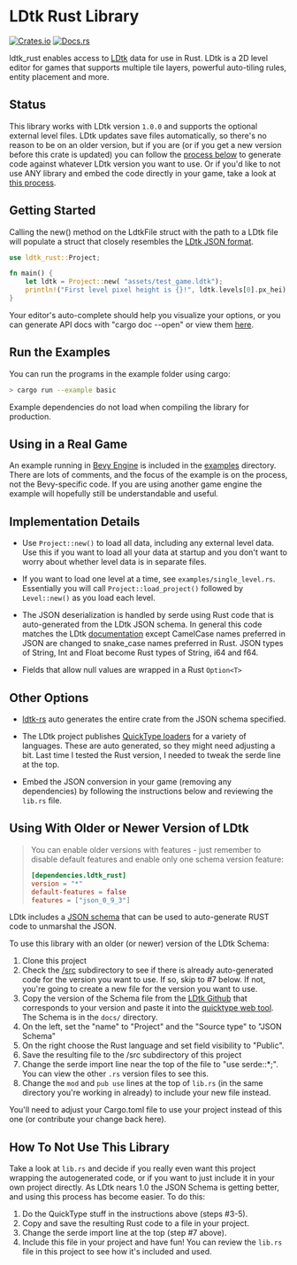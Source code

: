 
# LDtk Rust Library

[![Crates.io](https://img.shields.io/crates/v/ldtk_rust.svg)](https://crates.io/crates/ldtk_rust)
[![Docs.rs](https://docs.rs/ldtk_rust/badge.svg)](https://docs.rs/ldtk_rust)

ldtk_rust enables access to [LDtk](https://ldtk.io) data for use in Rust.
LDtk is a 2D level editor for games that supports multiple tile layers, powerful
auto-tiling rules, entity placement and more.

## Status

This library works with LDtk version `1.0.0` and supports the optional external
level files. LDtk updates save files automatically, so there's no reason to be
on an older version, but if you are (or if you get a new version before this
crate is updated) you can follow the [process below](#using-with-older-or-newer-version-of-ldtk) to
generate code against whatever LDtk version you want to use. Or if you'd like to 
not use ANY library and embed the code directly in your game, take a look at
[this process](#how-to-not-use-this-library).

## Getting Started

Calling the new() method on the LdtkFile struct with the path to a LDtk file will
populate a struct that closely resembles the [LDtk JSON format](https://ldtk.io/json/).

```rust
use ldtk_rust::Project;

fn main() {
    let ldtk = Project::new( "assets/test_game.ldtk");
    println!("First level pixel height is {}!", ldtk.levels[0].px_hei);
}
```

Your editor's auto-complete should help you visualize your options, or you can generate
API docs with "cargo doc --open" or view them [here](https://docs.rs/ldtk_rust/).

## Run the Examples

You can run the programs in the example folder using cargo:

```bash
> cargo run --example basic
```

Example dependencies do not load when compiling the library for production.

## Using in a Real Game

An example running in [Bevy Engine](https://bevyengine.org/) is included in the
[examples](examples/) directory. There are lots of comments, and the focus of 
the example is on the process, not the Bevy-specific code. If you
are using another game engine the example will hopefully still be understandable 
and useful.

## Implementation Details

* Use `Project::new()` to load all data, including any external level data. Use
this if you want to load all your data at startup and you don't want to worry about
whether level data is in separate files.

* If you want to load one level at a time, see `examples/single_level.rs`. Essentially
you will call `Project::load_project()` followed by `Level::new()` as you load each
level.

* The JSON deserialization is handled by serde using Rust code that is auto-generated
from the LDtk JSON schema. In general this code matches the LDtk
[documentation](https://ldtk.io/json/) except CamelCase names preferred in JSON
are changed to snake_case names preferred in Rust. JSON types of String, Int and Float
become Rust types of String, i64 and f64.

* Fields that allow null values are wrapped in a Rust `Option<T>`

## Other Options

* [ldtk-rs](https://github.com/katharostech/LDtk-rs) auto generates the entire 
crate from the JSON schema specified.

* The LDtk project publishes [QuickType loaders](https://ldtk.io/api/) for a 
variety of languages. These are auto generated, so they might need adjusting a bit.
Last time I tested the Rust version, I needed to tweak the serde line at the top.

* Embed the JSON conversion in your game (removing any dependencies) by following
the instructions below and reviewing the `lib.rs` file.

## Using With Older or Newer Version of LDtk

> You can enable older versions with features - just remember to disable default features and enable only one schema version feature:
> ```toml
> [dependencies.ldtk_rust]
> version = "*"
> default-features = false
> features = ["json_0_9_3"]
> ```

LDtk includes a [JSON schema](https://github.com/deepnight/ldtk/blob/master/docs/JSON_SCHEMA.json)
that can be used to auto-generate RUST code to unmarshal the JSON.

To use this library with an older (or newer) version of the LDtk Schema:

1. Clone this project
2. Check the [/src](https://github.com/estivate/ldtk_rust/tree/master/src)
subdirectory to see if there is already auto-generated code for the version you
want to use. If so, skip to #7 below. If not, you're going to create a new file
for the version you want to use.
3. Copy the version of the Schema file from the [LDtk Github](https://github.com/deepnight/ldtk)
that corresponds to your version and paste it into the [quicktype web tool](https://quicktype.io/).
The Schema is in the `docs/` directory.
4. On the left, set the "name" to "Project" and the "Source type" to "JSON Schema"
5. On the right choose the Rust language and set field visibility to "Public".
6. Save the resulting file to the /src subdirectory of this project 
7. Change the serde import line near the top of the file to "use serde::*;". You 
can view the other `.rs` version files to see this.
8. Change the `mod` and `pub use` lines at the top of `lib.rs` (in the same
directory you're working in already) to include your new file instead.

You'll need to adjust your Cargo.toml file to use your project instead of this
one (or contribute your change back here).

## How To Not Use This Library

Take a look at `lib.rs` and decide if you really even want this
project wrapping the autogenerated code, or if you want to just include it
in your own project directly. As LDtk nears 1.0 the JSON Schema is getting
better, and using this process has become easier. To do this:

1. Do the QuickType stuff in the instructions above (steps #3-5).
2. Copy and save the resulting Rust code to a file in your project.
3. Change the serde import line at the top (step #7 above).
4. Include this file in your project and have fun! You can review
the `lib.rs` file in this project to see how it's included and used.